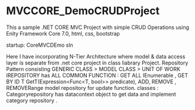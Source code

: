 # MVCCORE_DemoCRUDProject

This a sample .NET CORE MVC Project with simple CRUD Operations using Enity Framework Core 7.0, html, css, bootstrap

startup: CoreMVCDEmo sln

Here I have incorporating N-Tier Architecture where model & data access layer is separate from .net core project in class liabrary Project.
Repository Pattern consisting GENERIC CLASS > MODEL CLASS > UNIT OF WORK 
IREPOSITORY has ALL COMMON FUNCTION : GET ALL IEnumerable , GET BY ID T GetT(Expression<Func<T, bool>> predicate), ADD, REMOVE , REMOVERange
model repository for update function.
classes : Categoryrepository  has datacontext object to get data and implement category repository .
